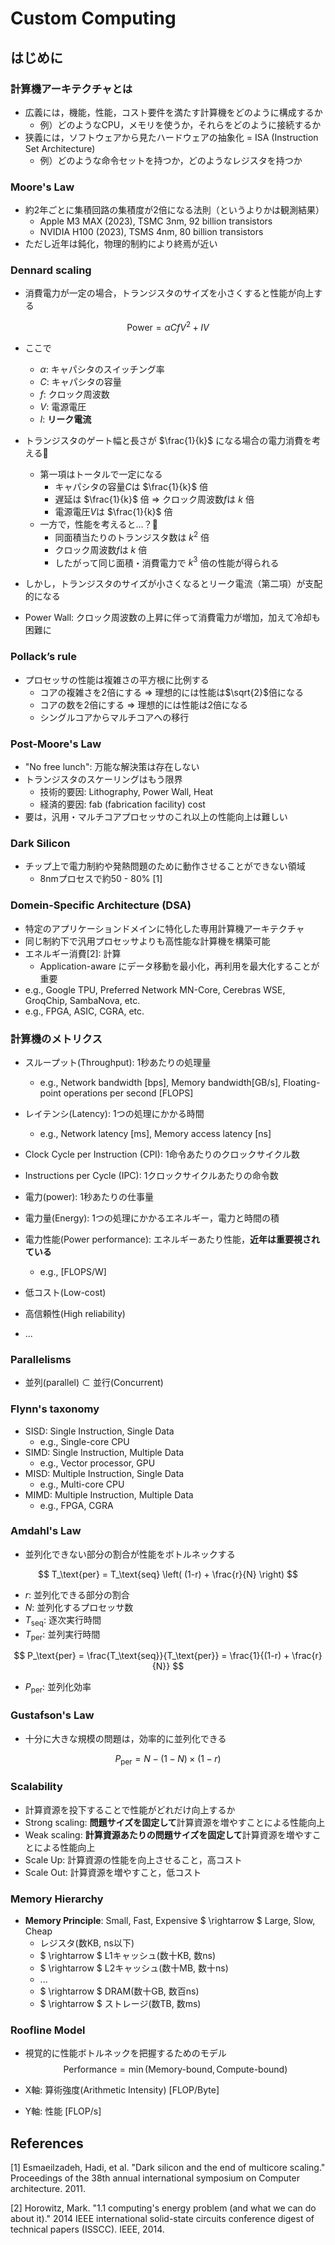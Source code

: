 # Custom Computing

## はじめに

### 計算機アーキテクチャとは
- 広義には，機能，性能，コスト要件を満たす計算機をどのように構成するか
    - 例）どのようなCPU，メモリを使うか，それらをどのように接続するか
- 狭義には，ソフトウェアから見たハードウェアの抽象化 = ISA (Instruction Set Architecture)
    - 例）どのような命令セットを持つか，どのようなレジスタを持つか

### Moore's Law
- 約2年ごとに集積回路の集積度が2倍になる法則（というよりかは観測結果）
    - Apple M3 MAX (2023), TSMC 3nm, 92 billion transistors
    - NVIDIA H100 (2023), TSMS 4nm, 80 billion transistors
- ただし近年は鈍化，物理的制約により終焉が近い

### Dennard scaling

- 消費電力が一定の場合，トランジスタのサイズを小さくすると性能が向上する

$$ \text{Power} = \alpha C f V^2 + I V $$

- ここで
    - $\alpha$: キャパシタのスイッチング率
    - $C$: キャパシタの容量
    - $f$: クロック周波数
    - $V$: 電源電圧
    - $I$: **リーク電流**

- トランジスタのゲート幅と長さが $\frac{1}{k}$ になる場合の電力消費を考える🤔
    - 第一項はトータルで一定になる
        - キャパシタの容量$C$は $\frac{1}{k}$ 倍
        - 遅延は $\frac{1}{k}$ 倍 => クロック周波数$f$は $k$ 倍
        - 電源電圧$V$は $\frac{1}{k}$ 倍
    - 一方で，性能を考えると…？🤔
        - 同面積当たりのトランジスタ数は $k^2$ 倍
        - クロック周波数$f$は $k$ 倍
        - したがって同じ面積・消費電力で $k^3$ 倍の性能が得られる
   
- しかし，トランジスタのサイズが小さくなるとリーク電流（第二項）が支配的になる
- Power Wall: クロック周波数の上昇に伴って消費電力が増加，加えて冷却も困難に

### Pollack’s rule
- プロセッサの性能は複雑さの平方根に比例する
    - コアの複雑さを$2$倍にする => 理想的には性能は$\sqrt{2}$倍になる
    - コアの数を$2$倍にする => 理想的には性能は$2$倍になる
    - シングルコアからマルチコアへの移行

### Post-Moore's Law
- "No free lunch": 万能な解決策は存在しない
- トランジスタのスケーリングはもう限界
    - 技術的要因: Lithography, Power Wall, Heat
    - 経済的要因: fab (fabrication facility) cost
- 要は，汎用・マルチコアプロセッサのこれ以上の性能向上は難しい

### Dark Silicon
- チップ上で電力制約や発熱問題のために動作させることができない領域
    - 8nmプロセスで約50 - 80% [1]

### Domein-Specific Architecture (DSA)
- 特定のアプリケーションドメインに特化した専用計算機アーキテクチャ
- 同じ制約下で汎用プロセッサよりも高性能な計算機を構築可能
- エネルギー消費[2]: 計算
    - Application-aware にデータ移動を最小化，再利用を最大化することが重要
- e.g., Google TPU, Preferred Network MN-Core, Cerebras WSE, GroqChip, SambaNova, etc.
- e.g., FPGA, ASIC, CGRA, etc.


### 計算機のメトリクス
- スループット(Throughput): 1秒あたりの処理量
    - e.g., Network bandwidth [bps], Memory bandwidth[GB/s], Floating-point operations per second [FLOPS]
- レイテンシ(Latency): 1つの処理にかかる時間
    - e.g., Network latency [ms], Memory access latency [ns]
- Clock Cycle per Instruction (CPI): 1命令あたりのクロックサイクル数
- Instructions per Cycle (IPC): 1クロックサイクルあたりの命令数

- 電力(power): 1秒あたりの仕事量
- 電力量(Energy): 1つの処理にかかるエネルギー，電力と時間の積
- 電力性能(Power performance): エネルギーあたり性能，**近年は重要視されている**
    - e.g., [FLOPS/W]
- 低コスト(Low-cost)
- 高信頼性(High reliability)
- ...

### Parallelisms
- 並列(parallel) $\subset$ 並行(Concurrent)

### Flynn's taxonomy
- SISD: Single Instruction, Single Data
    - e.g., Single-core CPU
- SIMD: Single Instruction, Multiple Data
    - e.g., Vector processor, GPU
- MISD: Multiple Instruction, Single Data
    - e.g., Multi-core CPU
- MIMD: Multiple Instruction, Multiple Data
    - e.g., FPGA, CGRA

### Amdahl's Law
- 並列化できない部分の割合が性能をボトルネックする

$$ T_\text{per} = T_\text{seq} \left( (1-r) + \frac{r}{N} \right) $$

- $r$: 並列化できる部分の割合
- $N$: 並列化するプロセッサ数
- $T_\text{seq}$: 逐次実行時間
- $T_\text{per}$: 並列実行時間

$$ P_\text{per} = \frac{T_\text{seq}}{T_\text{per}} = \frac{1}{(1-r) + \frac{r}{N}} $$
 
 - $P_\text{per}$: 並列化効率

### Gustafson's Law
- 十分に大きな規模の問題は，効率的に並列化できる

$$ P_\text{per} = N - (1 - N) \times (1-r) $$

### Scalability
- 計算資源を投下することで性能がどれだけ向上するか
- Strong scaling: **問題サイズを固定して**計算資源を増やすことによる性能向上
- Weak scaling: **計算資源あたりの問題サイズを固定して**計算資源を増やすことによる性能向上
- Scale Up: 計算資源の性能を向上させること，高コスト
- Scale Out: 計算資源を増やすこと，低コスト

### Memory Hierarchy
- **Memory Principle**: Small, Fast, Expensive $ \rightarrow $ Large, Slow, Cheap
    - レジスタ(数KB, ns以下) 
    - $ \rightarrow $ L1キャッシュ(数十KB, 数ns) 
    - $ \rightarrow $ L2キャッシュ(数十MB, 数十ns) 
    - ...
    - $ \rightarrow $ DRAM(数十GB, 数百ns)
    - $ \rightarrow $ ストレージ(数TB, 数ms) 

### Roofline Model
- 視覚的に性能ボトルネックを把握するためのモデル
$$ \text{Performance} = \min \left( \text{Memory-bound}, \text{Compute-bound} \right) $$

- X軸: 算術強度(Arithmetic Intensity) [FLOP/Byte]
- Y軸: 性能 [FLOP/s]


## References
[1] Esmaeilzadeh, Hadi, et al. "Dark silicon and the end of multicore scaling." Proceedings of the 38th annual international symposium on Computer architecture. 2011.

[2] Horowitz, Mark. "1.1 computing's energy problem (and what we can do about it)." 2014 IEEE international solid-state circuits conference digest of technical papers (ISSCC). IEEE, 2014.